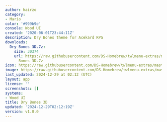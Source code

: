 ```yaml
---
author: hairzo
category:
- Mario
color: '#999b9e'
console: Wood UI
created: '2020-06-01T23:44:11Z'
description: Dry Bones theme for Acekard RPG
downloads:
  Dry Bones 3D.7z:
    size: 30374
    url: https://raw.githubusercontent.com/DS-Homebrew/twlmenu-extras/master/_nds/TWiLightMenu/akmenu/themes/Dry
      Bones 3D.7z
icon: https://raw.githubusercontent.com/DS-Homebrew/twlmenu-extras/master/_nds/TWiLightMenu/akmenu/themes/meta/Dry%20Bones%203D/icon.png
image: https://raw.githubusercontent.com/DS-Homebrew/twlmenu-extras/master/_nds/TWiLightMenu/akmenu/themes/meta/Dry%20Bones%203D/icon.png
last_updated: 2024-12-29 at 02:12 (UTC)
layout: app
license: ''
screenshots: []
systems:
- Wood UI
title: Dry Bones 3D
updated: '2024-12-29T02:12:19Z'
version: v1.0.0
---
```


